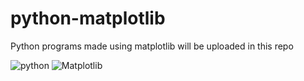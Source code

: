 # python-matplotlib
Python programs made using matplotlib will be uploaded in this repo 


![python](https://img.shields.io/badge/python-3670A0?style=flat-square&logo=python&logoColor=ffdd54)
![Matplotlib](https://img.shields.io/twitter/url?color=orange&label=matplotlib&logo=plotly&logoColor=yellow&style=social&url=https%3A%2F%2Fmatplotlib.org)
